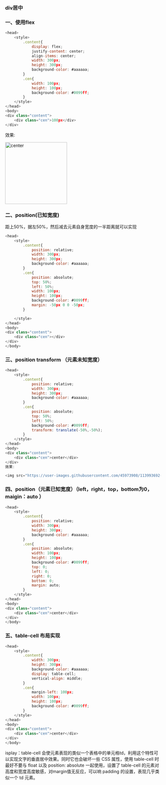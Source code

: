 ### div居中

### 一、使用flex
```js
<head>
    <style>
        .content{
            display: flex;
            justify-content: center;
            align-items: center;
            width: 300px;
            height: 300px;
            background-color: #aaaaaa;
        }
        .cen{
            width: 100px;
            height: 100px;
            background-color: #0099ff;
        }
    </style>
</head>
<body>
<div class="content">
    <div class="cen">100px</div>
</div>
```
效果:

<img src="https://user-images.githubusercontent.com/45973908/113986404-ca770b80-987f-11eb-91e6-b73fc67a25d8.png" width="200"  alt="center"/>

### 二、position(已知宽度)
距上50%，据左50%，然后减去元素自身宽度的一半距离就可以实现
```js
<head>
    <style>
        .content{
            position: relative;
            width: 300px;
            height: 300px;
            background-color: #aaaaaa;
        }
        .cen{
            position: absolute;
            top: 50%;
            left: 50%;
            width: 100px;
            height: 100px;
            background-color: #0099ff;
            margin: -50px 0 0 -50px;
        }

    </style>
</head>
<body>
<div class="content">
    <div class="cen"></div>
</div>
</body>
```

### 三、position transform （元素未知宽度）
```js
<head>
    <style>
        .content{
            position: relative;
            width: 300px;
            height: 300px;
            background-color: #aaaaaa;
        }
        .cen{
            position: absolute;
            top: 50%;
            left: 50%;
            background-color: #0099ff;
            transform: translate(-50%,-50%);
        }
    </style>
</head>
<body>
<div class="content">
    <div class="cen">center</div>
</div>
效果:

<img src="https://user-images.githubusercontent.com/45973908/113993692-4cb6fe00-9887-11eb-8c87-1153a0cd5ec0.png" width="200"  alt="center"/>
```

### 四、position（元素已知宽度）（left，right，top，bottom为0，maigin：auto ）
```js
<head>
    <style>
        .content{
            position: relative;
            width: 300px;
            height: 300px;
            background-color: #aaaaaa;
        }
        .cen{
            position: absolute;
            width: 100px;
            height: 100px;
            background-color: #0099ff;
            top: 0;
            left: 0;
            right: 0;
            bottom: 0;
            margin: auto;
        }
    </style>
</head>
<body>
<div class="content">
    <div class="cen">center</div>
</div>
</body>
```

### 五、table-cell 布局实现

```js
<head>
    <style>
        .content{
            width: 300px;
            height: 300px;
            background-color: #aaaaaa;
            display: table-cell;
            vertical-align: middle;
        }
        .cen{
            margin-left: 100px;
            width: 100px;
            height: 100px;
            background-color: #0099ff;
        }
    </style>
</head>
<body>
<div class="content">
    <div class="cen">center</div>
</div>
</body>

```

isplay：table-cell 会使元素表现的类似一个表格中的单元格td，利用这个特性可以实现文字的垂直居中效果。同时它也会破坏一些 CSS 属性，使用 table-cell 时最好不要与 float 以及 position: absolute 一起使用，设置了 table-cell 的元素对高度和宽度高度敏感，对margin值无反应，可以响 padding 的设置，表现几乎类似一个 td 元素。

